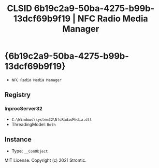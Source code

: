 ﻿---
title: "CLSID 6b19c2a9-50ba-4275-b99b-13dcf69b9f19 | NFC Radio Media Manager"
excerpt: What is COM-Object CLSID 6b19c2a9-50ba-4275-b99b-13dcf69b9f19?
---

# {6b19c2a9-50ba-4275-b99b-13dcf69b9f19}

* `NFC Radio Media Manager`

## Registry


### InprocServer32

* `C:\Windows\system32\NfcRadioMedia.dll`
* ThreadingModel: `Both`

## Instance

* Type: `__ComObject`

MIT License. Copyright (c) 2021 Strontic.


